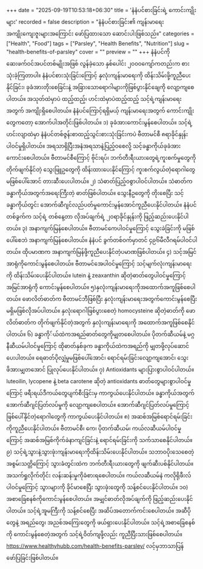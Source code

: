 +++
date = "2025-09-19T10:53:18+06:30"
title = 'နံနံပင်စားခြင်းရဲ့ ကောင်းကျိုးများ'
recorded = false
description = "နံနံပင်စားခြင်း၏ ကျန်းမာရေးအကျိုးကျေးဇူးများအကြောင်း ဖော်ပြထားသော ဆောင်းပါးဖြစ်သည်။"
categories = ["Health", "Food"]
tags = ["Parsley", "Health Benefits", "Nutrition"]
slug = "health-benefits-of-parsley"
cover = ""
preview = ""
+++
နံနံပင်ကို ဆေးဖက်ဝင်အပင်တစ်မျိုးအဖြစ် လွန်ခဲ့သော နှစ်ပေါင်း ၂၀၀၀ကျော်ကတည်းက စားသုံးခဲ့ကြတာပါ။ နံနံပင်စားသုံးခြင်းကြောင့် နှလုံးကျန်းမာရေးကို ထိန်းသိမ်းဖို့ကူညီပေးနိုင်ခြင်း၊ ခုခံအားတိုးစေခြင်းနဲ့ အခြားသောရောဂါများကိုဖြစ်ပွားနိုင်ချေကို လျော့ကျစေပါတယ်။ အသုတ်ထဲမှာပဲ ထည့်ထည့်၊ ဟင်းထဲမှာပဲထည့်ထည့် သင့်ရဲ့ကျန်းမာရေးအတွက် အကျိုးရှိစေပါတယ်။ နံနံပင်ကြောင့်ရရှိမယ့် ကျန်းမာရေးအတွက် ကောင်းကျိုးတွေကတော့ အောက်ပါအတိုင်းဖြစ်ပါတယ်။
၁) ခုခံအားကောင်းမွန်စေပါတယ်။
သင့်ရဲ့ ဟင်းလျာထဲမှာ နံနံပင်တစ်ဇွန်းစာထည့်သွင်းစားသုံးခြင်းကပဲ ဗီတာမင်စီ ၈ရာခိုင်နှုန်းပါဝင်မှုရှိပါတယ်။ အရသာရှိပြီးအနံအရသာနဲ့ပြည့်ဝစေလို့ သင့်ခန္ဓာကိုယ်ခုခံအားကောင်းစေပါတယ်။ ဗီတာမင်စီကြောင့် ဗိုင်းရပ်၊ ဘက်တီးရီးယားတွေရဲ့ကူးစက်မှုတွေကို တိုက်ဖျက်နိုင်တဲ့ သွေးဖြူဥတွေကို ထိန်းထားပေးနိုင်ကြောင့် ကူးစက်လွယ်တဲ့ရောဂါတွေမဖြစ်ပေါ်အောင် တားဆီးပေးပါတယ်။
၂) သံဓာတ်ပြည့်ဝစွာပါဝင်ပါတယ်။
သံဓာတ်က ခန္ဓာကိုယ်အတွက်အရေးကြီးတဲ့ ဓာတ်ဖြစ်ပါတယ်။ သွေးနီဥတွေကို တိုးစေပြီး သင့်ခန္ဓာကိုယ်တွင်း အောက်ဆီဂျင်လည်ပတ်မှုကောင်းမွန်အောင်ကူညီပေးနိုင်ပါတယ်။ နံနံပင်တစ်ခွက်က သင့်ရဲ့ တစ်နေ့တာ လိုအပ်ချက်ရဲ့ ၂၀ရာခိုင်နှုန်းကို ဖြည့်ဆည်းပေးနိုင်ပါတယ်။
၃) အနာကျက်မြန်စေပါတယ်။
ဗီတာမင်ကေပါဝင်မှုကြောင့် သွေးခဲခြင်းကို မဖြစ်ပေါ်စေဘဲ အနာကျက်မြန်စေပါတယ်။ နံနံပင် ခွက်တစ်ဝက်မှာတင် ၄၉၆မီလီဂရမ်ပါဝင်ပါတယ်။ ထိုပမာဏက အနာကျက်မြန်ဖို့ကူညီပေးနိုင်တဲ့ပမာဏဖြစ်ပါတယ်။
၄) သင့်အမြင်အာရုံကိုကောင်းမွန်စေပါတယ်။
ဗီတာမင်အေပါဝင်မှုကြောင့် သင့်မျက်လုံးကျန်းမာရေးကို ထိန်းသိမ်းပေးနိုင်ပါတယ်။ lutein နဲ့ zeaxanthin ဆိုတဲ့ဓာတ်တွေပါဝင်မှုကြောင့် အမြင်အာရုံကို ကောင်းမွန်စေပါတယ်။
၅)နှလုံးကျန်းမာရေးကိုအထောက်အကူဖြစ်စေပါတယ်။
ဖောလိတ်ဓာတ်က ဗီတာမင်ဘီဖြစ်ပြီး နှလုံးကျန်းမာရေးအတွက်ကောင်းမွန်စေပြီး မရှိမဖြစ်လိုအပ်ပါတယ်။ နှလုံးရောဂါဖြစ်ပွားစေတဲ့ homocysteine ဆိုတဲ့ဓာတ်ကို ဖောလိတ်ဓာတ်က တိုက်ဖျက်နိုင်တဲ့အတွက် နှလုံးကျန်းမာရေးကို အထောက်အကူဖြစ်စေနိုင်ပါတယ်။
၆) ခန္ဓာကို်ယ်ထဲကအရည်ဓာတ်တွေကိုမျှတစေပါတယ်။
ပိုတက်ဆီယမ်နဲ့ မဂ္ဂနီဆီယမ်ပါဝင်မှုကြောင့် ထိုဓာတ်နှစ်ခုက ခန္ဓာကိုယ်ထဲကအရည်ကို မျှတဖို့လုပ်ဆောင်ပေးပါတယ်။ ရေဓာတ်ပိုလျှံမှုမဖြစ်ပေါ်အောင်၊ ရောင်ရမ်းခြင်းလျော့ကျအောင်၊ သွေးဖိအားမျှတအောင် ပြုလုပ်ပေးနိုင်ပါတယ်။
၇) Antioxidants များပြားစွာပါဝင်ပါတယ်။
luteoilin, lycopene နဲ့ beta carotene ဆိုတဲ့ antioxidants ဓာတ်တွေများစွာပါဝင်မှုကြောင့် ဖရီးရယ်ဒီကယ်တွေပျက်စီးခြင်းမှ ကာကွယ်ပေးနိုင်ပါတယ်။ ခန္ဓာကိုယ်အတွက် အောက်ဆီဂျင်ပြတ်လပ်မှုကို လျော့ကျစေပါတယ်။ အောက်ဆီဂျင်ပြတ်လပ်မှုကြောင့်ဖြစ်ပေါ်နိုင်တဲ့ရောဂါတွေကို ကာကွယ်ပေးနိုင်ပါတယ်။
၈) အဆစ်အမြစ်ရောင်ရမ်းခြင်းကိုကူညီပေးနိုင်ပါတယ်။
ဗီတာမင်စီ၊ ကေ၊ ပိုတက်ဆီယမ်၊ ကယ်လဆီယမ်ပါဝင်မှုကြောင့် အဆစ်အမြစ်ကိုက်ခဲနာကျင်ခြင်းနဲ့ ရောင်ရမ်းခြင်းကို သက်သာစေနိုင်ပါတယ်။
၉) သင့်ရဲ့သွားနဲ့သွားဖုံးကျန်းမာရေးကိုထိန်းသိမ်းပေးနိုင်ပါတယ်။
သဘာဝပိုးသေစေတဲ့အစွမ်းသတ္တိကြောင့် သွားခံတွင်းထဲက ဘက်တီးရီးယားတွေကို ဖျက်ဆီးပစ်နိုင်ပါတယ်။ အသက်ရှုလိုက်တိုင်း လန်းဆန်းမှုကိုခံစားရစေပါတယ်။ ကယ်လဆီယမ်နဲ ကလိုရိုဖီးလ်ပါဝင်မှုကြောင့် သွားများကို ခိုင်မာစေပြီး သွားဖုံးတွေကို သန့်စင်ပေးနိုင်ပါတယ်။
၁၀) အစာခြေစနစ်ကိုကောင်းမွန်စေပါတယ်။
အမျှင်ဓာတ်လိုအပ်ချက်ကို ဖြည့်ဆည်းပေးနိုင်ပါတယ်။ သင့်ရဲ့အူမကြီးကို သန့်စင်စေပြီး အဆိပ်အတောက်ကင်းစေပါတယ်။ အဆီပိုတွေနဲ့ အရည်တွေ၊ အညစ်အကြေးတွေကို ဖယ်ရှားပေးနိုင်ပါတယ်။ သင့်ရဲ့အစာခြေစနစ်ကို ကောင်းမွန်စေတဲ့အတွက် သင့်ရဲ့ဝိတ်ကျဖို့လည်း ကူညီပြီးသားဖြစ်စေပါတယ်။
https://www.healthyhubb.com/health-benefits-parsley/ လင့်မှဘာသာပြန်ဖော်ပြခြင်းဖြစ်ပါတယ်။